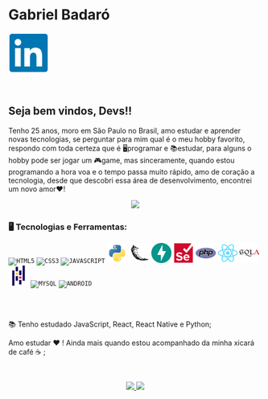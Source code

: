 <div dsplay="inline-block">
 
 <h1 align="left">Gabriel Badaró</h1>
  <a href="https://www.linkedin.com/in/gabriel-badar%C3%B3-942b24219/">
    <img width="80px" src="https://raw.githubusercontent.com/devicons/devicon/1119b9f84c0290e0f0b38982099a2bd027a48bf1/icons/linkedin/linkedin-original.svg" alt="linkedin" style="vertical-align:top;">
  </a>
</div>





</br>
</br>

## Seja bem vindos, Devs!!

Tenho 25 anos, moro em São Paulo no Brasil, amo estudar e aprender novas tecnologias, se perguntar para mim qual é o meu hobby favorito, respondo com toda certeza que é 🖥️programar e 📚estudar, para alguns o hobby pode ser jogar um 🎮game, mas sinceramente, quando estou programando a hora voa e o tempo passa muito rápido, amo de coração a tecnologia, desde que descobri essa área de desenvolvimento, encontrei um novo amor❤️!

<p align="center">
  <img src="https://i.imgur.com/Jlfglot.png" width="350">
</p>

### 🖥️ Tecnologias e Ferramentas: 
<code><img width="40px" src="https://cdn.jsdelivr.net/gh/devicons/devicon/icons/html5/html5-original-wordmark.svg" title = "HTML5"/></code>
<code><img width="40px" src="https://cdn.jsdelivr.net/gh/devicons/devicon/icons/css3/css3-original-wordmark.svg" title = "CSS3"/></code>
<code><img width="40px" src="https://cdn.jsdelivr.net/gh/devicons/devicon/icons/javascript/javascript-original.svg" title = "JAVASCRIPT"/></code>
<code><img width="40px" src="https://raw.githubusercontent.com/devicons/devicon/1119b9f84c0290e0f0b38982099a2bd027a48bf1/icons/python/python-original.svg" title = "PYTHON"/></code>
<code><img width="40px" src="https://raw.githubusercontent.com/devicons/devicon/1119b9f84c0290e0f0b38982099a2bd027a48bf1/icons/flask/flask-original.svg" title = "FLASK"/></code>
<code><img width="40px" src="https://raw.githubusercontent.com/devicons/devicon/1119b9f84c0290e0f0b38982099a2bd027a48bf1/icons/fastapi/fastapi-original.svg" title = "FASTAPI"/></code>
<code><img width="40px" src="https://raw.githubusercontent.com/devicons/devicon/1119b9f84c0290e0f0b38982099a2bd027a48bf1/icons/selenium/selenium-original.svg" title = "SELENIUM"/></code>
<code><img width="40px" src="https://raw.githubusercontent.com/devicons/devicon/1119b9f84c0290e0f0b38982099a2bd027a48bf1/icons/php/php-original.svg" title = "PHP"/></code>
<code><img width="40px" src="https://raw.githubusercontent.com/devicons/devicon/1119b9f84c0290e0f0b38982099a2bd027a48bf1/icons/react/react-original.svg" title = "REACT"/></code>
<code><img width="40px" src="https://raw.githubusercontent.com/devicons/devicon/1119b9f84c0290e0f0b38982099a2bd027a48bf1/icons/sqlalchemy/sqlalchemy-original.svg" title = "SQLALCHEMY"/></code>
<code><img width="40px" src="https://raw.githubusercontent.com/devicons/devicon/1119b9f84c0290e0f0b38982099a2bd027a48bf1/icons/pandas/pandas-original.svg" title = "PANDAS"/></code>
<code><img width="40px" src="https://cdn.jsdelivr.net/gh/devicons/devicon/icons/mysql/mysql-original.svg" title = "MYSQL"/></code>
<code><img width="40px" src="https://cdn.jsdelivr.net/gh/devicons/devicon/icons/android/android-original.svg" title = "ANDROID"/></code>


</br>
</br>
<div display="inline-block">
 <p align="left">📚 Tenho estudado JavaScript, React, React Native e Python;</p>
 <p align="left">Amo estudar ❤️ !  Ainda mais quando estou acompanhado da minha xicará de café ☕ ;</p>
</div>

</p>
</br>

<p align="center">
<a href="[https://github.com/jeniblodev](https://www.linkedin.com/in/gabriel-badar%C3%B3-942b24219/)">
  <img height="180em" src="https://github-readme-stats-eight-theta.vercel.app/api?username=proprotre&show_icons=true&theme=algolia&include_all_commits=true&count_private=true"/>
  <img height="180em" src="https://github-readme-stats-eight-theta.vercel.app/api/top-langs/?username=proprotre&layout=compact&langs_count=8&theme=algolia"/>
</a>
</p>
